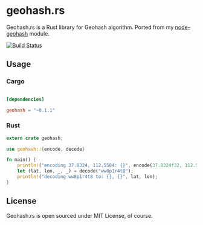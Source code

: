 # geohash.rs

Geohash.rs is a Rust library for Geohash algorithm. Ported from my [node-geohash](http://github.com/sunng87/node-geohash) module.

[![Build Status](https://travis-ci.org/sunng87/geohash.rs.svg)](https://travis-ci.org/sunng87/geohash.rs)

## Usage

### Cargo

```toml

[dependencies]

geohash = "~0.1.1"
```

### Rust

```rust
extern crate geohash;

use geohash::{encode, decode}

fn main() {
    println!("encoding 37.8324, 112.5584: {}", encode(37.8324f32, 112.5584f32, 9u));
    let (lat, lon, _, _) = decode("ww8p1r4t8");
    println!("decoding ww8p1r4t8 to: {}, {}", lat, lon);
}
```

## License

Geohash.rs is open sourced under MIT License, of course.

